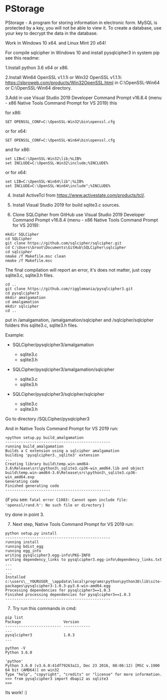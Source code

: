 # PStorage
PStorage - A program for storing information in electronic form. 
MySQL is protected by a key, you will not be able to view it. 
To create a database, use your key to decrypt the data in the database.

Work in Windows 10 x64. and Linux Mint 20 x64!
 
For compile sqlcipher in Windows 10 and install pysqlcipher3 in system pip see this readme:

1.Install python 3.6 x64 or x86.

2.Install Win64 OpenSSL v1.1.1i or Win32 OpenSSL v1.1.1i: https://slproweb.com/products/Win32OpenSSL.html
in C:\OpenSSL-Win64 or C:\OpenSSL-Win64 directory.

3.Add in use Visual Studio 2019 Developer Command Prompt v16.8.4 (menu - x86 Native Tools Command Prompt for VS 2019) this

for x86:
```
SET OPENSSL_CONF=C:\OpenSSL-Win32\bin\openssl.cfg
```
or for x64:
```
SET OPENSSL_CONF=C:\OpenSSL-Win64\bin\openssl.cfg
```
and for x86: 
```
set LIB=C:\OpenSSL-Win32\lib;%LIB%
set INCLUDE=C:\OpenSSL-Win32\include;%INCLUDE%
```
or for x64:
```
set LIB=C:\OpenSSL-Win64\lib";%LIB%
set INCLUDE=C:\OpenSSL-Win64\include";%INCLUDE%
```
4. Install ActiveTcl from https://www.activestate.com/products/tcl/.

5. Install Visual Studio 2019 for build sqlite3.c sources.

6. Clone SQLCipher from GitHub use Visual Studio 2019 Developer Command Prompt v16.8.4 (menu - x86 Native Tools Command Prompt for VS 2019):
```
mkdir SQLCipher
cd SQLCipher
git clone https://github.com/sqlcipher/sqlcipher.git
cd C:\Users\broot\Documents\GitHub\SQLCipher\sqlcipher
cd sqlcipher
nmake /f Makefile.msc clean
nmake /f Makefile.msc
```
The final compilation will report an error, it's does not matter, just copy sqlite3.c, sqlite3.h files.
```
cd ..
git clone https://github.com/rigglemania/pysqlcipher3.git
cd pysqlcipher3
mkdir amalgamation
cd amalgamation
mkdir sqlcipher
cd ..
```
put in /amalgamation, /amalgamation/sqlcipher and /sqlcipher/sqlcipher folders this sqlite3.c, sqlite3.h files.

Example:

- SQLCipher/pysqlcipher3/amalgamation
	- sqlite3.c
	- sqlite3.h
- SQLCipher/pysqlcipher3/amalgamation/sqlcipher
	- sqlite3.c
	- sqlite3.h
	
- SQLCipher/pysqlcipher3/sqlcipher/sqlcipher
	- sqlite3.c
	- sqlite3.h

Go to directory /SQLCipher/pysqlcipher3

And in Native Tools Command Prompt for VS 2019 run:
```
>python setup.py build_amalgamation
-----------------------------------------------
running build_amalgamation
Builds a C extension using a sqlcipher amalgamation
building 'pysqlcipher3._sqlite3' extension
...
Creating library build\temp.win-amd64-3.6\Release\src\python3\_sqlite3.cp36-win_amd64.lib and object build\temp.win-amd64-3.6\Release\src\python3\_sqlite3.cp36-win_amd64.exp
Generating code
Finished generating code
-----------------------------------------------
```
(if you see: 
```fatal error C1083: Cannot open include file: 'openssl/rand.h': No such file or directory```
)

try done in point 3.

7. Next step, Native Tools Command Prompt for VS 2019 run:
```
python setup.py install
-----------------------------------------------
running install
running bdist_egg
running egg_info
writing pysqlcipher3.egg-info\PKG-INFO
writing dependency_links to pysqlcipher3.egg-info\dependency_links.txt
...
...
...
Installed c:\users\__YOURUSER__\appdata\local\programs\python\python36\lib\site-packages\pysqlcipher3-1.0.3-py3.6-win-amd64.egg
Processing dependencies for pysqlcipher3==1.0.3
Finished processing dependencies for pysqlcipher3==1.0.3
-----------------------------------------------
```

7. Try run this commands in cmd:
```
pip list
Package                   Version
------------------------- ------------
...
pysqlcipher3              1.0.3
...
```
```
python -V
Python 3.6.0
```
```
'python'
Python 3.6.0 (v3.6.0:41df79263a11, Dec 23 2016, 08:06:12) [MSC v.1900 64 bit (AMD64)] on win32
Type "help", "copyright", "credits" or "license" for more information.
>>> from pysqlcipher3 import dbapi2 as sqlite3
>>>
```
Its work! :)
